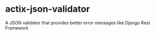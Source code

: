 # actix-json-validator
A JSON validator that provides better error messages like Django Rest Framework
